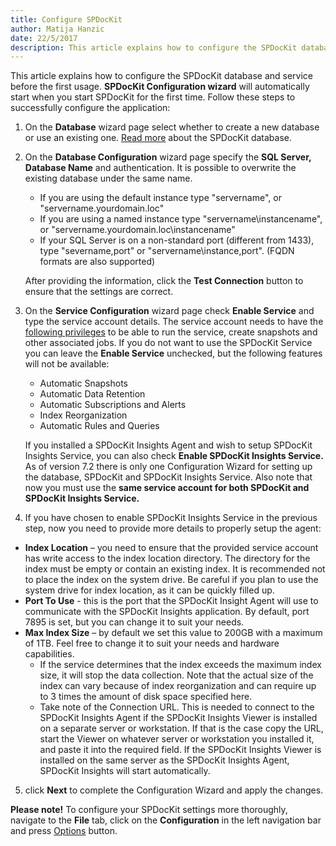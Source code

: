 ```yaml
---  
title: Configure SPDocKit
author: Matija Hanzic  
date: 22/5/2017  
description: This article explains how to configure the SPDocKit database and snapshot service before the first usage.
--- 
```

This article explains how to configure the SPDocKit database and service before the first usage. __SPDocKit Configuration wizard__ will automatically start when you start SPDocKit for the first time. Follow these steps to successfully configure the application:

1. On the __Database__ wizard page select whether to create a new database or use an existing one. [Read more](#internal/configuration/configure-spdockit-database/) about the SPDocKit database.
2. On the __Database Configuration__ wizard page specify the __SQL Server, Database Name__ and authentication. It is possible to overwrite the existing database under the same name. 
   - If you are using the default instance type  "servername", or "servername.yourdomain.loc"
   - If you are using a named instance type "servername\instancename", or "servername.yourdomain.loc\instancename"
   - If your SQL Server is on a non-standard port (different from 1433), type "severname,port" or "servername\instance,port". (FQDN formats are also supported)

    After providing the information, click the __Test Connection__ button to ensure that the settings are correct.

3. On the __Service Configuration__ wizard page check __Enable Service__ and type the service account details. The service account needs to have the [following privileges](#internal/requirements/sharepoint-on-premises-user-permissions-requirements/) to be able to run the service, create snapshots and other associated jobs. If you do not want to use the SPDocKit Service you can leave the __Enable Service__ unchecked, but the following features will not be available:
    * Automatic Snapshots
    * Automatic Data Retention
    * Automatic Subscriptions and Alerts
    * Index Reorganization
    * Automatic Rules and Queries

    If you installed a SPDocKit Insights Agent and wish to setup SPDocKit Insights Service, you can also check __Enable SPDocKit Insights Service.__  
    As of version 7.2 there is only one Configuration Wizard for setting up the database, SPDocKit and SPDocKit Insights Service. Also note that now you must use the __same service account for both SPDocKit and SPDocKit Insights Service.__ 

4. If you have chosen to enable SPDocKit Insights Service in the previous step, now you need to provide more details to properly setup the agent:
- **Index Location** – you need to ensure that the provided service account has write access to the index location directory. The directory for the index must be empty or contain an existing index.  It is recommended not to place the index on the system drive. Be careful if you plan to use the system drive for index location, as it can be quickly filled up.
- **Port To Use** - this is the port that the SPDocKit Insight Agent will use to communicate with the SPDocKit Insights application. By default, port 7895 is set, but you can change it to suit your needs.
- **Max Index Size** – by default we set this value to 200GB with a maximum of 1TB. Feel free to change it to suit your needs and hardware capabilities.
    - If the service determines that the index exceeds the maximum index size, it will stop the data collection. Note that the actual size of the index can vary because of index reorganization and can require up to 3 times the amount of disk space specified here.
   - Take note of the Connection URL. This is needed to connect to the SPDocKit Insights Agent if the SPDocKit Insights Viewer is installed on a separate server or workstation. If that is the case copy the URL, start the Viewer on whatever server or workstation you installed it, and paste it into the required field. If the SPDocKit Insights Viewer is installed on the same server as the SPDocKit Insights Agent, SPDocKit Insights will start automatically. 

5. click __Next__ to complete the Configuration Wizard and apply the changes.

__Please note!__ To configure your SPDocKit settings more thoroughly, navigate to the __File__ tab, click on the __Configuration__ in the left navigation bar and press [Options](#internal/get-to-know-spdockit/backstage-screen/options-wizard/) button.
